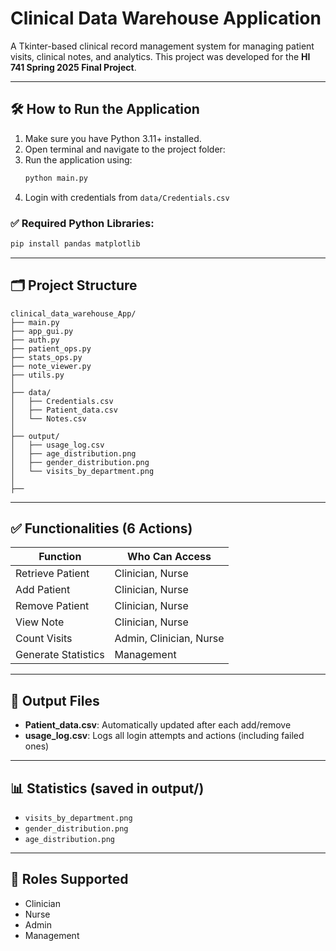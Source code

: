 # Clinical Data Warehouse Application

A Tkinter-based clinical record management system for managing patient visits, clinical notes, and analytics. This project was developed for the **HI 741 Spring 2025 Final Project**.

---

## 🛠 How to Run the Application

1. Make sure you have Python 3.11+ installed.
2. Open terminal and navigate to the project folder:
3. Run the application using:
   ```bash
   python main.py
   ```
4. Login with credentials from `data/Credentials.csv`

### ✅ Required Python Libraries:
```bash
pip install pandas matplotlib
```

---

## 🗂 Project Structure
```
clinical_data_warehouse_App/
├── main.py
├── app_gui.py
├── auth.py
├── patient_ops.py
├── stats_ops.py
├── note_viewer.py
├── utils.py
│
├── data/
│   ├── Credentials.csv
│   ├── Patient_data.csv
│   └── Notes.csv
│
├── output/
│   ├── usage_log.csv
│   ├── age_distribution.png
│   ├── gender_distribution.png
│   └── visits_by_department.png
│
├── 

```

---

## ✅ Functionalities (6 Actions)
| Function              | Who Can Access      |
|-----------------------|----------------------|
| Retrieve Patient       | Clinician, Nurse     |
| Add Patient            | Clinician, Nurse     |
| Remove Patient         | Clinician, Nurse     |
| View Note              | Clinician, Nurse     |
| Count Visits           | Admin, Clinician, Nurse |
| Generate Statistics    | Management           |

---

## 📄 Output Files
- **Patient_data.csv**: Automatically updated after each add/remove
- **usage_log.csv**: Logs all login attempts and actions (including failed ones)

---

## 📊 Statistics (saved in output/)
- `visits_by_department.png`
- `gender_distribution.png`
- `age_distribution.png`

---

## 👥 Roles Supported
- Clinician
- Nurse
- Admin
- Management

